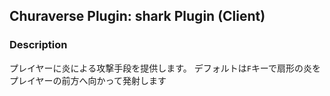 ## Churaverse Plugin: shark Plugin (Client)

### Description

プレイヤーに炎による攻撃手段を提供します。
デフォルトは`F`キーで扇形の炎をプレイヤーの前方へ向かって発射します
